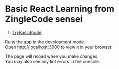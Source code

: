 # Basic React Learning from ZingleCode sensei

1. [TryBasicRoute](https://github.com/Yayawak/React-learning/tree/TryBasicRouth)

Runs the app in the development mode.\
Open [http://localhost:3000](http://localhost:3000) to view it in your browser.

The page will reload when you make changes.\
You may also see any lint errors in the console.
